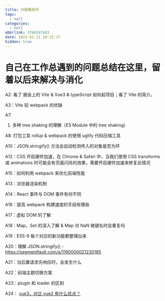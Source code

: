 ```yaml
---
title: 问题集结号
tags:
  - null
categories:
  - null
abbrlink: 3768247403
date: 2022-01-11 10:32:27
hidden: true
---
```


# 自己在工作总遇到的问题总结在这里，留着以后来解决与消化

A2: 看了 掘金上的 Vite & Vue3 & typeScript 如何起项目；看了 Vite 的简介。

A3：Vite 较 webpack 的优缺

A7: 
1. 多种 tree shaking 的理解（ES Module 中的 tree shaking）

A8: 打包工具 rollup & webpack 的使用 uglify 代码压缩工具

A10：JSON.stringify() 方法会自动检测传入的对象是否为环

A12：CSS 开启硬件加速，在 Chrome & Safari 中，当我们使用 CSS transforms 或 animations 时可能会有页面闪烁的效果，需要开启硬件加速来修复此情况

A15：如何利用 webpack 来优化前端性能

A13：浏览器渲染机制

A14：React 事件与 DOM 事件有何不同

A16：提高 webpack 构建速度的手段有哪些

A17：虚拟 DOM 的了解

A18：Map，Set 的深入了解 & Map 对 NaN 做键名时会重复吗

A19：ES5-9 每个对应的新功能都整理出来

A20：理解 JSON.stringify() - https://segmentfault.com/a/1190000021230185

A21：当后置请求先响应时，会发生什么

A22：前端主题切换方案

A23：plugin 和 loader 的区别

A24： [vue3，对比 vue2 有什么优点？](https://segmentfault.com/a/1190000040695447)